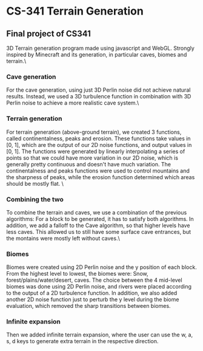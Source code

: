# CS-341 Terrain Generation
## Final project of CS341
3D Terrain generation program made using javascript and WebGL. Strongly inspired by Minecraft and its generation, in particular caves, biomes and terrain.\
### Cave generation
For the cave generation, using just 3D Perlin noise did not achieve natural results. Instead, we used a 3D turbulence function in combination with 3D Perlin noise to achieve a more realistic cave system.\
### Terrain generation
For terrain generation (above-ground terrain), we created 3 functions, called continentalness, peaks and erosion. These functions take values in [0, 1], 
which are the output of our 2D noise functions, and output values in [0, 1]. The functions were generated by linearly interpolating a series of points so that we 
could have more variation in our 2D noise, which is generally pretty continuous and doesn't have much variation. The continentalness and peaks functions were used to control mountains and the 
sharpness of peaks, while the erosion function determined which areas should be mostly flat. \
### Combining the two
To combine the terrain and caves, we use a combination of the previous algorithms: For a block to be generated, it has to satisfy both algorithms. In addition, we add a falloff to the Cave algorithm, so that higher levels have less caves. This allowed us to still have some surface cave entrances, but the montains were mostly left without caves.\
### Biomes
Biomes were created using 2D Perlin noise and the y position of each block. From the highest level to lowest, the biomes were: Snow, forest/plains/water/desert, caves. The choice between the 4 mid-level biomes was done using 2D Perlin noise, and rivers were placed according to the output of a 2D turbulence function. In addition, we also added another 2D noise function just to perturb the y level during the biome evaluation, which removed the sharp transitions between biomes.
### Infinite expansion
Then we added infinite terrain expansion, where the user can use the w, a, s, d keys to generate extra terrain in the respective direction.
